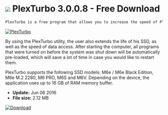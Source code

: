 # ![](https://cdn.softexe.net/static/icon/win.gif) PlexTurbo 3.0.0.8 - Free Download

```sh
PlexTurbo is a free program that allows you to increase the speed of Plex SSDs by using unused computer memory resources.
```
[![PlexTurbo](https:https://tse4.mm.bing.net/th?id=OIP.OSPCY7cb_AASaVjsKdd6gQHaG2&pid=Api)](https://softexe.net/win/disks-files/other/plexturbo:ppdfg.html)

By using the PlexTurbo utility, the user also extends the life of his SSD, as well as the speed of data access. After starting the computer, all programs that were turned on before the system was shut down will be automatically pre-loaded, which will save a lot of time in case you would like to restart them.  
 
 PlexTurbo supports the following SSD models: M6e / M6e Black Edition, M6e M.2 2280, M6 PRO, M6S and M6V. Depending on the device, the application uses up to 16 GB of RAM memory buffer.


- **Update:** Jun 06 2016
- **File size:** 2.12 MB

[![Download](https://cdn.softexe.net/static/img/download.png)](https://softexe.net/win/disks-files/other/plexturbo:ppdfg.html)

